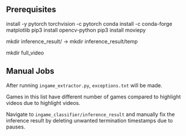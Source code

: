 ## Prerequisites
install -y pytorch torchvision -c pytorch
conda install -c conda-forge matplotlib
pip3 install opencv-python
pip3 install moviepy

mkdir inference_result/
    -> mkdir inference_result/temp

mkdir full_video


## Manual Jobs
After running `ingame_extractor.py`, `exceptions.txt` will be made.

Games in this list have different number of games compared to highlight videos
due to highlight videos.

Navigate to `ingame_classifier/inference_result` and manually fix the inference
result by deleting unwanted termination timestamps due to pauses.
